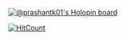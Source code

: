 [![@prashantk01's Holopin board](https://holopin.me/prashantk01)](https://holopin.io/@prashantk01)
<!--### Hi there 👋 -->
[![HitCount](https://hits.dwyl.com/prashantk01/prashantk01.svg?style=flat&show=unique)](http://hits.dwyl.com/prashantk01/prashantk01)
<!--[![HitCount](https://hits.dwyl.com/prashantk01/prashantk01.svg?style=flat&show=unique)](http://hits.dwyl.com/prashantk01)-->


<!--
**prashantk01/prashantk01** is a ✨ _special_ ✨ repository because its `README.md` (this file) appears on your GitHub profile.

Here are some ideas to get you started:

- 🔭 I’m currently working on ...
- 🌱 I’m currently learning ...
- 👯 I’m looking to collaborate on ...
- 🤔 I’m looking for help with ...
- 💬 Ask me about ...
- 📫 How to reach me: ...
- 😄 Pronouns: ...
- ⚡ Fun fact: ...
-->
